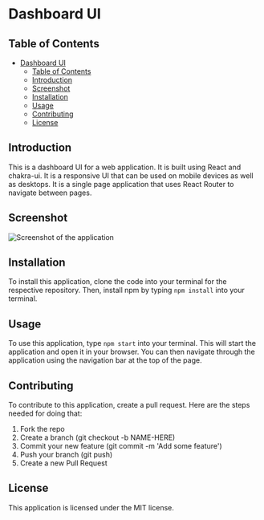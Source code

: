 # Dashboard UI 

## Table of Contents
- [Dashboard UI](#dashboard-ui)
  - [Table of Contents](#table-of-contents)  
  - [Introduction](#introduction)
  - [Screenshot](#screenshot)
  - [Installation](#installation)
  - [Usage](#usage)
  - [Contributing](#contributing)
  - [License](#license)

## Introduction
This is a dashboard UI for a web application. It is built using React and chakra-ui. It is a responsive UI that can be used on mobile devices as well as desktops. It is a single page application that uses React Router to navigate between pages.

## Screenshot

![Screenshot of the application](./src/assets/images/screenshot.png)


## Installation
To install this application, clone the code into your terminal for the respective repository. Then, install npm by typing `npm install` into your terminal.

## Usage
To use this application, type `npm start` into your terminal. This will start the application and open it in your browser. You can then navigate through the application using the navigation bar at the top of the page.

## Contributing
To contribute to this application, create a pull request. Here are the steps needed for doing that:
1. Fork the repo
2. Create a branch (git checkout -b NAME-HERE)
3. Commit your new feature (git commit -m 'Add some feature')
4. Push your branch (git push)
5. Create a new Pull Request

## License
This application is licensed under the MIT license. 
